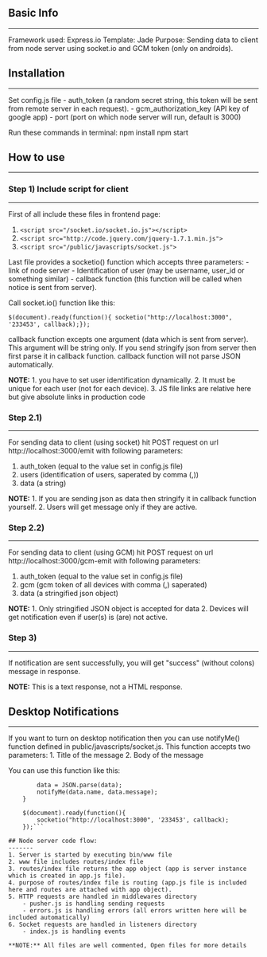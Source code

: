 ## Basic Info
-------
Framework used: Express.io
Template: Jade
Purpose: Sending data to client from node server using socket.io and GCM token (only on androids).

## Installation
-------
Set config.js file
	- auth_token (a random secret string, this token will be sent from remote server in each request).
	- gcm_authorization_key (API key of google app)
	- port (port on which node server will run, default is 3000)

Run these commands in terminal:
	npm install
	npm start


## How to use
-------
### Step 1) Include script for client
-------

First of all include these files in frontend page:

1. ```<script src="/socket.io/socket.io.js"></script>```
2. ```<script src="http://code.jquery.com/jquery-1.7.1.min.js">```
3. ```<script src="/public/javascripts/socket.js"> ```

Last file provides a socketio() function which accepts three parameters:
	- link of node server
	- Identification of user (may be username, user_id or something similar)
	- callback function (this function will be called when notice is sent from server).

Call socket.io() function like this:

```$(document).ready(function(){ socketio("http://localhost:3000", '233453', callback);});```

callback function excepts one argument (data which is sent from server). 
This argument will be string only. If you send stringify json from server then first parse it in callback function.
callback function will not parse JSON automatically.

**NOTE:**
	1. you have to set user identification dynamically. 
	2. It must be unique for each user (not for each device).
	3. JS file links are relative here but give absolute links in production code

### Step 2.1)
------
For sending data to client (using socket) hit POST request on url http://localhost:3000/emit with following parameters:
1. auth_token (equal to the value set in config.js file)
2. users (identification of users, saperated by comma (,))
3. data (a string)

**NOTE:**
	1. If you are sending json as data then stringify it in callback function yourself.
	2. Users will get message only if they are active.

### Step 2.2)
-------
For sending data to client (using GCM) hit POST request on url http://localhost:3000/gcm-emit with following parameters:
1) auth_token (equal to the value set in config.js file)
2) gcm (gcm token of all devices with comma (,) saperated)
3) data (a stringified json object)

**NOTE:**
	1. Only stringified JSON object is accepted for data
	2. Devices will get notification even if user(s) is (are) not active.

### Step 3)
-------
If notification are sent successfully, you will get "success" (without colons) message in response.

**NOTE:** This is a text response, not a HTML response.

## Desktop Notifications
-------
If you want to turn on desktop notification then you can use notifyMe() function defined in public/javascripts/socket.js.
This function accepts two parameters: 
	1. Title of the message
	2. Body of the message

You can use this function like this:
 
```	function callback(data){
		data = JSON.parse(data);
		notifyMe(data.name, data.message);
	}

	$(document).ready(function(){ 
		socketio("http://localhost:3000", '233453', callback);
	});```

## Node server code flow:
-------
1. Server is started by executing bin/www file
2. www file includes routes/index file
3. routes/index file returns the app object (app is server instance which is created in app.js file).
4. purpose of routes/index file is routing (app.js file is included here and routes are attached with app object).
5. HTTP requests are handled in middlewares directory
	- pusher.js is handling sending requests
	- errors.js is handling errors (all errors written here will be included automatically)
6. Socket requests are handled in listeners directory
	- index.js is handling events

**NOTE:** All files are well commented, Open files for more details
